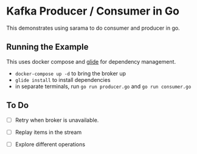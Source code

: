 # Kafka Producer / Consumer in Go
This demonstrates using sarama to do consumer and producer in go.

## Running the Example
This uses docker compose and [glide](https://github.com/Masterminds/glide) for dependency management.

* `docker-compose up -d` to bring the broker up
* `glide install` to install dependencies
* in separate terminals, run `go run producer.go` and `go run consumer.go`

## To Do
* [ ] Retry when broker is unavailable.
* [ ] Replay items in the stream
* [ ] Explore different operations


